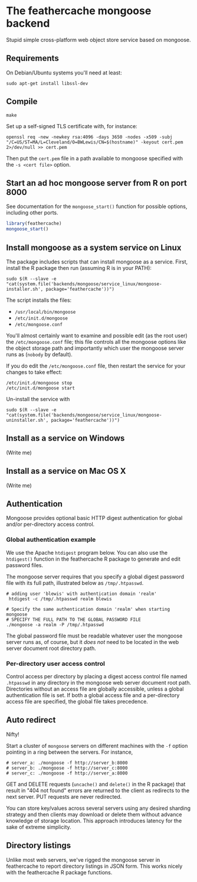 # The feathercache mongoose backend

Stupid simple cross-platform web object store service based on mongoose.

## Requirements

On Debian/Ubuntu systems you'll need at least:
```
sudo apt-get install libssl-dev
```


## Compile
```
make
```

Set up a self-signed TLS certificate with, for instance:
```
openssl req -new -newkey rsa:4096 -days 3650 -nodes -x509 -subj "/C=US/ST=MA/L=Cleveland/O=BWLewis/CN=$(hostname)" -keyout cert.pem 2>/dev/null >> cert.pem
```
Then put the `cert.pem` file in a path available to mongoose specified with the `-s <cert file>` option.

## Start an ad hoc mongoose server from R on port 8000

See documentation for the `mongoose_start()` function for possible options, including other ports.
```r
library(feathercache)
mongoose_start()
```

## Install mongoose as a system service on Linux

The package includes scripts that can install mongoose as a service. First,
install the R package then run (assuming R is in your PATH):

```
sudo $(R --slave -e "cat(system.file('backends/mongoose/service_linux/mongoose-installer.sh', package='feathercache'))")
```
The script installs the files:

* `/usr/local/bin/mongoose`
* `/etc/init.d/mongoose`
* `/etc/mongoose.conf`

You'll almost certainly want to examine and possible edit (as the root user) the
`/etc/mongoose.conf` file; this file controls all the mongoose options like the
object storage path and importantly which user the mongoose server runs as
(`nobody` by default).

If you do edit the `/etc/mongoose.conf` file, then restart the service for your
changes to take effect:
```
/etc/init.d/mongoose stop
/etc/init.d/mongoose start
```

Un-install the service with
```
sudo $(R --slave -e "cat(system.file('backends/mongoose/service_linux/mongoose-uninstaller.sh', package='feathercache'))")
```

## Install as a service on Windows

(Write me)

## Install as a service on Mac OS X

(Write me)

## Authentication

Mongoose provides optional basic HTTP digest authentication for global and/or
per-directory access control.

### Global authentication example

We use the Apache `htdigest` program below. You can also use the `htdigest()`
function in the feathercache R package to generate and edit password files.

The mongoose server requires that you specify a global digest password file
with its full path, illustrated below as `/tmp/.htpasswd`.
```
# adding user 'blewis' with authentication domain 'realm'
 htdigest -c /tmp/.htpasswd realm blewis

# Specify the same authentication domain 'realm' when starting mongoose
# SPECIFY THE FULL PATH TO THE GLOBAL PASSWORD FILE
./mongoose -a realm -P /tmp/.htpasswd
```
The global
password file must be readable whatever user the mongoose server runs as,
of course, but it *does not* need to be located in the web server document
root directory path.

### Per-directory user access control

Control access per directory by placing a digest access control file named
`.htpasswd` in any directory in the mongoose web server document root path.
Directories without an access file are globally accessible, unless a global
authentication file is set. If both a global access file and a per-directory
access file are specified, the global file takes precedence.

## Auto redirect

Nifty!

Start a cluster of `mongoose` servers on different machines with the `-f`
option pointing in a ring between the servers. For instance,
```
# server_a: ./mongoose -f http://server_b:8000
# server_b: ./mongoose -f http://server_c:8000
# server_c: ./mongoose -f http://server_a:8000
```
GET and DELETE requests (`uncache()` and `delete()` in the R package) that
result in "404 not found" errors are returned to the client as redirects to the
next server. PUT requests are never redirected.

You can store key/values across several servers using any desired sharding
strategy and then clients may download or delete them without advance knowledge
of storage location. This approach introduces latency for the sake of extreme
simplicity.

## Directory listings

Unlike most web servers, we've rigged the mongoose server in feathercache
to report directory listings in JSON form. This works nicely with the
feathercache R package functions.
